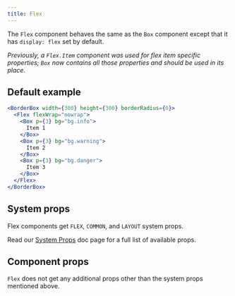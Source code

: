 ```yaml
---
title: Flex
---
```


The `Flex` component behaves the same as the `Box` component except that it has `display: flex` set by default.

_Previously, a `Flex.Item` component was used for flex item specific properties; `Box` now contains all those properties and should be used in its place._

## Default example

```jsx live
<BorderBox width={300} height={300} borderRadius={0}>
  <Flex flexWrap="nowrap">
    <Box p={3} bg="bg.info">
      Item 1
    </Box>
    <Box p={3} bg="bg.warning">
      Item 2
    </Box>
    <Box p={3} bg="bg.danger">
      Item 3
    </Box>
  </Flex>
</BorderBox>
```

## System props

Flex components get `FLEX`, `COMMON`, and `LAYOUT` system props.

Read our [System Props](/system-props) doc page for a full list of available props.

## Component props

`Flex` does not get any additional props other than the system props mentioned above.
